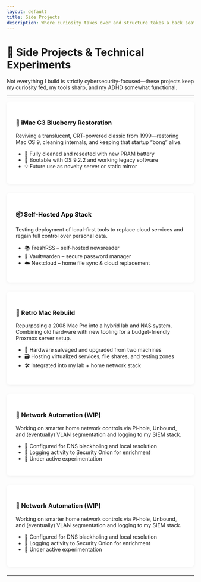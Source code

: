 ```yaml
---
layout: default
title: Side Projects
description: Where curiosity takes over and structure takes a back seat
---
```


# 🧪 Side Projects & Technical Experiments

Not everything I build is strictly cybersecurity-focused—these projects keep my curiosity fed, my tools sharp, and my ADHD somewhat functional.

---

<div class="card">
  <h3><a href="/side-projects/imac-g3">🍇 iMac G3 Blueberry Restoration</a></h3>
  <p>Reviving a translucent, CRT-powered classic from 1999—restoring Mac OS 9, cleaning internals, and keeping that startup “bong” alive.</p>
  <ul>
    <li>🧼 Fully cleaned and reseated with new PRAM battery</li>
    <li>📀 Bootable with OS 9.2.2 and working legacy software</li>
    <li>💡 Future use as novelty server or static mirror</li>
  </ul>
</div>

<div class="card">
  <h3><a href="/side-projects/self-hosted-apps">📦 Self-Hosted App Stack</a></h3>
  <p>Testing deployment of local-first tools to replace cloud services and regain full control over personal data.</p>
  <ul>
    <li>📚 FreshRSS – self-hosted newsreader</li>
    <li>🔐 Vaultwarden – secure password manager</li>
    <li>☁️ Nextcloud – home file sync & cloud replacement</li>
  </ul>
</div>

<div class="card">
  <h3>💾 Retro Mac Rebuild</h3>
  <p>Repurposing a 2008 Mac Pro into a hybrid lab and NAS system. Combining old hardware with new tooling for a budget-friendly Proxmox server setup.</p>
  <ul>
    <li>🧱 Hardware salvaged and upgraded from two machines</li>
    <li>🗃️ Hosting virtualized services, file shares, and testing zones</li>
    <li>🛠 Integrated into my lab + home network stack</li>
  </ul>
</div>

<div class="card">
  <h3>🧠 Network Automation (WIP)</h3>
  <p>Working on smarter home network controls via Pi-hole, Unbound, and (eventually) VLAN segmentation and logging to my SIEM stack.</p>
  <ul>
    <li>🧰 Configured for DNS blackholing and local resolution</li>
    <li>📡 Logging activity to Security Onion for enrichment</li>
    <li>🚧 Under active experimentation</li>
  </ul>
</div>


<div class="card">
  <h3>🧠 Network Automation (WIP)</h3>
  <p>Working on smarter home network controls via Pi-hole, Unbound, and (eventually) VLAN segmentation and logging to my SIEM stack.</p>
  <ul>
    <li>🧰 Configured for DNS blackholing and local resolution</li>
    <li>📡 Logging activity to Security Onion for enrichment</li>
    <li>🚧 Under active experimentation</li>
  </ul>
</div>

---

<style>
.card {
  background: #fff;
  padding: 1.5rem;
  margin-bottom: 1.5rem;
  box-shadow: 0 2px 8px rgba(0,0,0,0.05);
  border-radius: 8px;
}

.card h3 a {
  text-decoration: none;
  color: #111;
}

.card h3 a:hover {
  text-decoration: underline;
}
</style>
